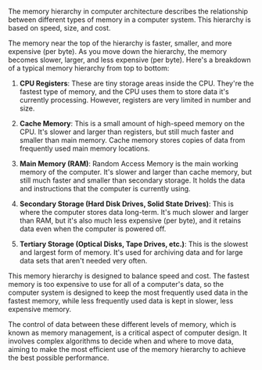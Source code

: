 The memory hierarchy in computer architecture describes the relationship between different types of memory in a computer system. This hierarchy is based on speed, size, and cost. 

The memory near the top of the hierarchy is faster, smaller, and more expensive (per byte). As you move down the hierarchy, the memory becomes slower, larger, and less expensive (per byte). Here's a breakdown of a typical memory hierarchy from top to bottom:

1. **CPU Registers**: These are tiny storage areas inside the CPU. They're the fastest type of memory, and the CPU uses them to store data it's currently processing. However, registers are very limited in number and size.

2. **Cache Memory**: This is a small amount of high-speed memory on the CPU. It's slower and larger than registers, but still much faster and smaller than main memory. Cache memory stores copies of data from frequently used main memory locations.

3. **Main Memory (RAM)**: Random Access Memory is the main working memory of the computer. It's slower and larger than cache memory, but still much faster and smaller than secondary storage. It holds the data and instructions that the computer is currently using.

4. **Secondary Storage (Hard Disk Drives, Solid State Drives)**: This is where the computer stores data long-term. It's much slower and larger than RAM, but it's also much less expensive (per byte), and it retains data even when the computer is powered off.

5. **Tertiary Storage (Optical Disks, Tape Drives, etc.)**: This is the slowest and largest form of memory. It's used for archiving data and for large data sets that aren't needed very often.

This memory hierarchy is designed to balance speed and cost. The fastest memory is too expensive to use for all of a computer's data, so the computer system is designed to keep the most frequently used data in the fastest memory, while less frequently used data is kept in slower, less expensive memory. 

The control of data between these different levels of memory, which is known as memory management, is a critical aspect of computer design. It involves complex algorithms to decide when and where to move data, aiming to make the most efficient use of the memory hierarchy to achieve the best possible performance.